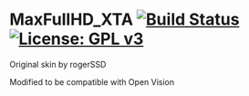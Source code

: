 MaxFullHD_XTA [![Build Status](https://travis-ci.org/RAED-Mod-Skins/MaxFullHD_XTA.svg?branch=master)](https://travis-ci.org/RAED-Mod-Skins/MaxFullHD_XTA) [![License: GPL v3](https://img.shields.io/badge/License-GPLv3-blue.svg)](https://www.gnu.org/licenses/gpl-3.0)
========

Original skin by rogerSSD

Modified to be compatible with Open Vision
